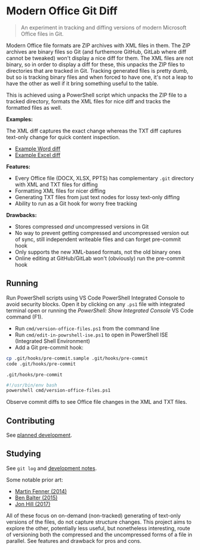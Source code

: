 # Modern Office Git Diff

> An experiment in tracking and diffing versions of modern Microsoft Office files in Git.

Modern Office file formats are ZIP archives with XML files in them.
The ZIP archives are binary files so Git (and furthemore GitHub, GitLab where diff cannot be tweaked) won't display a nice diff for them.
The XML files are not binary, so in order to display a diff for these, this unpacks the ZIP files to directories that are tracked in Git.
Tracking generated files is pretty dumb, but so is tracking binary files and when forced to have one,
it's not a leap to have the other as well if it bring something useful to the table.

This is achieved using a PowerShell script which unpacks the ZIP file to a tracked directory,
formats the XML files for nice diff and tracks the formatted files as well.

**Examples:**

The XML diff captures the exact change whereas the TXT diff captures text-only change for quick content inspection.

- [Example Word diff](https://github.com/TomasHubelbauer/modern-office-xml-git/commit/3413eacaaeb236a06033a443d7979f19207a613b)
- [Example Excel diff](https://github.com/TomasHubelbauer/modern-office-xml-git/commit/5f4ef47d345ab451f17e41ebf0befbc842ff5dba)

**Features:**

- Every Office file (DOCX, XLSX, PPTS) has complementary `.git` directory with XML and TXT files for diffing
- Formatting XML files for nicer diffing
- Generating TXT files from just text nodes for lossy text-only diffing
- Ability to run as a Git hook for worry free tracking

**Drawbacks:**

- Stores compressed *and* uncompressed versions in Git
- No way to prevent getting compressed and uncompressed version out of sync, still independent writeable files and can forget pre-commit hook
- Only supports the new XML-based formats, not the old binary ones
- Online editing at GitHub/GitLab won't (obviously) run the pre-commit hook

## Running

Run PowerShell scripts using VS Code PowerShell Integrated Console to avoid security blocks.
Open it by clicking on any `.ps1` file with integrated terminal open or running the *PowerShell: Show Integrated Console* VS Code command (F1).

- Run `cmd/version-office-files.ps1` from the command line
- Run `cmd/edit-in-powrshell-ise.ps1` to open in PowerShell ISE (Integrated Shell Environment)
- Add a Git pre-commit hook:

```sh
cp .git/hooks/pre-commit.sample .git/hooks/pre-commit
code .git/hooks/pre-commit
```

`.git/hooks/pre-commit`

```sh
#!/usr/bin/env bash
powershell cmd/version-office-files.ps1
```

Observe commit diffs to see Office file changes in the XML and TXT files.

## Contributing

See [planned development](doc/tasks.md).

## Studying

See `git log` and [development notes](doc/notes.md).

Some notable prior art:

- [Martin Fenner (2014)](http://blog.martinfenner.org/2014/08/25/using-microsoft-word-with-git/)
- [Ben Balter (2015)](https://ben.balter.com/2015/02/06/word-diff/)
- [Jon Hill (2017)](https://www.ficonsulting.com/filabs/MSOfficeGit)

All of these focus on on-demand (non-tracked) generating of text-only versions of the files, do not capture structure changes.
This project aims to explore the other, potentially less useful, but nonetheless interesting, route of versioning both
the compressed and the uncompressed forms of a file in parallel. See features and drawback for pros and cons.
